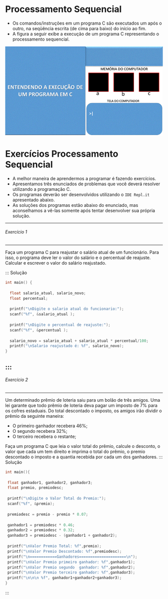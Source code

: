 # Processamento Sequencial
+ Os comandos/instruções em um programa C são executados um após o outro, na seqüência escrita (de cima para baixo) do início ao fim. 
+ A figura a seguir exibe a execução de um programa C representando o processamento sequencial.

![programa](/markdowns/ExecucaoProgramac70.gif)

# Exercícios Processamento Sequencial
+ A melhor maneira de aprendermos a programar é fazendo exercícios. 
+ Apresentamos três enunciados de problemas que você deverá resolver utilizando a programação C.  
+ Os  programas deverão ser desenvolvidos utilizando o `IDE Repl.it` apresentado abaixo.
+ As soluções dos programas estão abaixo do enunciado, mas aconselhamos a vê-las somente após tentar desenvolver sua própria solução. 
---
###### Exercício 1  
---
Faça um programa C para reajustar o salário atual de um funcionário. Para isso, o programa deve ler o valor do salário e o percentual de reajuste. Calcular e escrever o valor do salário reajustado.  

::: Solução

``` C
int main() {

  float salario_atual, salario_novo;
  float percentual;        

  printf("\nDigite o salario atual do funcionario:"); 
  scanf("%f", &salario_atual );  

  printf("\nDigite o percentual de reajuste:"); 
  scanf("%f", &percentual );  

  salario_novo = salario_atual + salario_atual * percentual/100; 
  printf("\nSalario reajustado é: %f", salario_novo);
}
```
:::
---
###### Exercício 2 
---
Um determinado prêmio de loteria saiu para um bolão de três amigos. Uma lei garante que todo prêmio de loteria deva pagar um imposto de 7% para os cofres estaduais. Do total descontado o imposto, os amigos irão dividir o  prêmio da seguinte maneira:
+ O primeiro ganhador recebera 46%;
+ O segundo recebera 32%;
+ O terceiro recebera o restante;

Faça um programa C que leia o valor total do prêmio, calcule o desconto, o valor que cada um tem direito e imprima o total do prêmio, o premio descontado o imposto e a quantia recebida por cada um dos ganhadores.
::: Solução
``` C
int main(){

 float ganhador1, ganhador2, ganhador3;
 float premio, premiodesc;

 printf("\nDigite o Valor Total do Premio:");
 scanf("%f", &premio);

 premiodesc = premio - premio * 0.07;

 ganhador1 = premiodesc * 0.46;
 ganhador2 = premiodesc * 0.32;
 ganhador3 = premiodesc - (ganhador1 + ganhador2);

 printf("\nValor Premio Total: %f",premio);
 printf("\nValor Premio Descontado: %f",premiodesc);
 printf("\n============Ganhadores=====================\n");
 printf("\nValor Premio primeiro ganhador: %f",ganhador1);
 printf("\nValor Premio segundo  ganhador: %f",ganhador2);
 printf("\nValor Premio terceiro ganhador: %f",ganhador3);
 printf("\n\n\n %f", ganhador1+ganhador2+ganhador3);
}
```
:::
